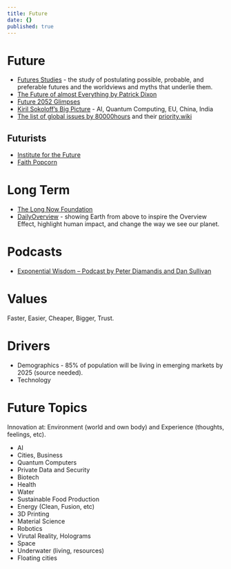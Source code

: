 ```yaml
---
title: Future
date: {}
published: true
---
```

# Future

* [Futures Studies](https://en.wikipedia.org/wiki/Futures_studies) - the study of postulating possible, probable, and preferable futures and the worldviews and myths that underlie them.
* [The Future of almost Everything by Patrick Dixon](https://globalchange.com/shocking-facts-about-our-future-how-11-billion-people-will-eat-sleep-and-breathe-in-our-future-world.htm)
* [Future 2052 Glimpses](http://www.2052.info/future-glimpses/)
* [Kiril Sokoloff’s Big Picture](https://www.youtube.com/watch?v=VWN6Y5Z3xs8) - AI, Quantum Computing, EU, China, India
* [The list of global issues by 80000hours](https://80000hours.org/articles/cause-selection/) and their [priority.wiki](http://priority.wiki/)

## Futurists

* [Institute for the Future](http://www.iftf.org/home/)
* [Faith Popcorn](https://www.faithpopcorn.com/)


# Long Term

* [The Long Now Foundation](http://longnow.org/)
* [DailyOverview](https://twitter.com/DOverview) - showing Earth from above to inspire the Overview Effect, highlight human impact, and change the way we see our planet.

# Podcasts

* [Exponential Wisdom – Podcast by Peter Diamandis and Dan Sullivan](http://podcast.diamandis.com/)

# Values

Faster, Easier, Cheaper, Bigger, Trust.

# Drivers

* Demographics - 85% of population will be living in emerging markets by 2025 (source needed).
* Technology

# Future Topics

Innovation at: Environment (world and own body) and Experience (thoughts, feelings, etc).

* AI
* Cities, Business
* Quantum Computers
* Private Data and Security
* Biotech
* Health
* Water
* Sustainable Food Production
* Energy (Clean, Fusion, etc)
* 3D Printing
* Material Science
* Robotics
* Virutal Reality, Holograms
* Space
* Underwater (living, resources)
* Floating cities
